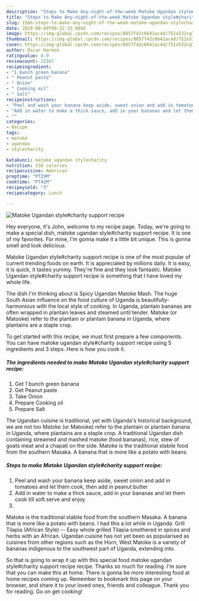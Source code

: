 ```yaml
---
description: "Steps to Make Any-night-of-the-week Matoke Ugandan style#charity support recipe"
title: "Steps to Make Any-night-of-the-week Matoke Ugandan style#charity support recipe"
slug: 1566-steps-to-make-any-night-of-the-week-matoke-ugandan-stylecharity-support-recipe
date: 2020-08-09T09:32:33.804Z
image: https://img-global.cpcdn.com/recipes/8857f42c6641ac4d/751x532cq70/matoke-ugandan-stylecharity-support-recipe-recipe-main-photo.jpg
thumbnail: https://img-global.cpcdn.com/recipes/8857f42c6641ac4d/751x532cq70/matoke-ugandan-stylecharity-support-recipe-recipe-main-photo.jpg
cover: https://img-global.cpcdn.com/recipes/8857f42c6641ac4d/751x532cq70/matoke-ugandan-stylecharity-support-recipe-recipe-main-photo.jpg
author: Oscar Harmon
ratingvalue: 4.9
reviewcount: 22167
recipeingredient:
- "1 bunch green banana"
- " Peanut paste"
- " Onion"
- " Cooking oil"
- " Salt"
recipeinstructions:
- "Peel and wash your banana keep aside, sweet onion and add in tomatoes and let them cook, then add in peanut butter"
- "Add in water to make a thick sauce, add in your bananas and let them cook till soft.serve and enjoy"
- ""
categories:
- Recipe
tags:
- matoke
- ugandan
- stylecharity

katakunci: matoke ugandan stylecharity 
nutrition: 218 calories
recipecuisine: American
preptime: "PT29M"
cooktime: "PT42M"
recipeyield: "3"
recipecategory: Lunch

---
```



![Matoke Ugandan style#charity support recipe](https://img-global.cpcdn.com/recipes/8857f42c6641ac4d/751x532cq70/matoke-ugandan-stylecharity-support-recipe-recipe-main-photo.jpg)

Hey everyone, it's John, welcome to my recipe page. Today, we're going to make a special dish, matoke ugandan style#charity support recipe. It is one of my favorites. For mine, I'm gonna make it a little bit unique. This is gonna smell and look delicious.

Matoke Ugandan style#charity support recipe is one of the most popular of current trending foods on earth. It is appreciated by millions daily. It is easy, it is quick, it tastes yummy. They're fine and they look fantastic. Matoke Ugandan style#charity support recipe is something that I have loved my whole life.

The dish I&#39;m thinking about is Spicy Ugandan Matoke Mash. The huge South Asian influence on the food culture of Uganda is beautifully-harmonious with the local style of cooking. In Uganda, plantain bananas are often wrapped in plantain leaves and steamed until tender. Matoke (or Matooke) refer to the plantain or plantain banana in Uganda, where plantains are a staple crop.


To get started with this recipe, we must first prepare a few components. You can have matoke ugandan style#charity support recipe using 5 ingredients and 3 steps. Here is how you cook it.

<!--inarticleads1-->

##### The ingredients needed to make Matoke Ugandan style#charity support recipe:

1. Get 1 bunch green banana
1. Get  Peanut paste
1. Take  Onion
1. Prepare  Cooking oil
1. Prepare  Salt


The Ugandan cuisine is traditional, yet with Uganda&#39;s historical background, we are not too Matoke (or Matooke) refer to the plantain or plantain banana in Uganda, where plantains are a staple crop. A traditional Ugandan dish containing streamed and mashed matoke (food bananas), rice, stew of goats meat and a chapati on the side. Matoke is the traditional stabile food from the southern Masaka. A banana that is more like a potato with beans. 

<!--inarticleads2-->

##### Steps to make Matoke Ugandan style#charity support recipe:

1. Peel and wash your banana keep aside, sweet onion and add in tomatoes and let them cook, then add in peanut butter
1. Add in water to make a thick sauce, add in your bananas and let them cook till soft.serve and enjoy
1. 


Matoke is the traditional stabile food from the southern Masaka. A banana that is more like a potato with beans. I had this a lot while in Uganda. Grill Tilapia (African Style) -- Easy whole grilled Tilapia smothered in spices and herbs with an African. Ugandan cuisine has not yet been as popularised as cuisines from other regions such as the Horn, West Matoke is a variety of bananas indigenous to the southwest part of Uganda, extending into. 

So that is going to wrap it up with this special food matoke ugandan style#charity support recipe recipe. Thanks so much for reading. I'm sure that you can make this at home. There is gonna be more interesting food at home recipes coming up. Remember to bookmark this page on your browser, and share it to your loved ones, friends and colleague. Thank you for reading. Go on get cooking!
